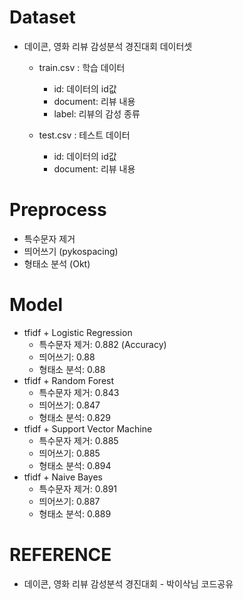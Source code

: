 # Dataset
* 데이콘, 영화 리뷰 감성분석 경진대회 데이터셋

  * train.csv : 학습 데이터
    * id: 데이터의 id값
    * document: 리뷰 내용
    * label: 리뷰의 감성 종류


  * test.csv : 테스트 데이터
    * id: 데이터의 id값
    * document: 리뷰 내용

# Preprocess

* 특수문자 제거
* 띄어쓰기 (pykospacing)
* 형태소 분석 (Okt)

# Model
* tfidf + Logistic Regression
  * 특수문자 제거: 0.882 (Accuracy)
  * 띄어쓰기: 0.88
  * 형태소 분석: 0.88
* tfidf + Random Forest
  * 특수문자 제거: 0.843
  * 띄어쓰기: 0.847
  * 형태소 분석: 0.829
* tfidf + Support Vector Machine
  * 특수문자 제거: 0.885
  * 띄어쓰기: 0.885
  * 형태소 분석: 0.894
* tfidf + Naive Bayes
  * 특수문자 제거: 0.891
  * 띄어쓰기: 0.887
  * 형태소 분석: 0.889

# REFERENCE
* 데이콘, 영화 리뷰 감성분석 경진대회 - 박이삭님 코드공유

